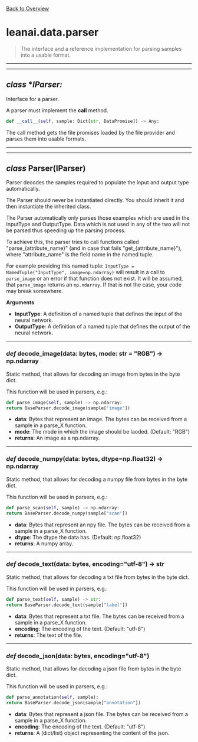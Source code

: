 [Back to Overview](../../README.md)



# leanai.data.parser

> The interface and a reference implementation for parsing samples into a usable format.


---
---
## *class* **IParser:*

Interface for a parser.

A parser must implement the __call__ method.
```python
def __call__(self, sample: Dict[str, DataPromise]) -> Any:
````
The call method gets the file promises loaded by the file provider and parses them into usable formats.


---
---
## *class* **Parser**(I**Parser**)

Parser decodes the samples required to populate the input and output type automatically.

The Parser should never be instantiated directly.
You should inherit it and then instantiate the inherited class.

The Parser automatically only parses those examples which are used in the InputType and OutputType.
Data which is not used in any of the two will not be parsed thus speeding up the parsing process.

To achieve this, the parser tries to call functions called "parse_{attribute_name}" (and in case that fails "get_{attribute_name}"),
where "attribute_name" is the field name in the named tuple.

For example providing this named tuple:
`InputType = NamedTuple("InputType", image=np.ndarray)`
will result in a call to `parse_image` or an error if that function does not exist.
It will be assumed, that `parse_image` returns an `np.ndarray`.
If that is not the case, your code may break somewhere.

**Arguments**
* **InputType**: A definition of a named tuple that defines the input of the neural network.
* **OutputType**: A definition of a named tuple that defines the output of the neural network.


---
### *def* **decode_image**(data: bytes, mode: str = "RGB") -> np.ndarray

Static method, that allows for decoding an image from bytes in the byte dict.

This function will be used in parsers, e.g.:
```python
def parse_image(self, sample) -> np.ndarray:
return BaseParser.decode_image(sample["image"])
```

* **data**: Bytes that represent an image. The bytes can be received from a sample in a parse_X function.
* **mode**: The mode in which the image should be laoded. (Default: "RGB")
* **returns**: An image as a np.ndarray.


---
### *def* **decode_numpy**(data: bytes, dtype=np.float32) -> np.ndarray

Static method, that allows for decoding a numpy file from bytes in the byte dict.

This function will be used in parsers, e.g.:
```python
def parse_scan(self, sample) -> np.ndarray:
return BaseParser.decode_numpy(sample["scan"])
```

* **data**: Bytes that represent an npy file. The bytes can be received from a sample in a parse_X function.
* **dtype**: The dtype the data has. (Default: np.float32)
* **returns**: A numpy array.


---
### *def* **decode_text**(data: bytes, encoding="utf-8") -> str

Static method, that allows for decoding a txt file from bytes in the byte dict.

This function will be used in parsers, e.g.:
```python
def parse_text(self, sample) -> str:
return BaseParser.decode_text(sample["label"])
```

* **data**: Bytes that represent a txt file. The bytes can be received from a sample in a parse_X function.
* **encoding**: The encoding of the text. (Default: "utf-8")
* **returns**: The text of the file.


---
### *def* **decode_json**(data: bytes, encoding="utf-8")

Static method, that allows for decoding a json file from bytes in the byte dict.

This function will be used in parsers, e.g.:
```python
def parse_annotation(self, sample):
return BaseParser.decode_json(sample["annotation"])
```

* **data**: Bytes that represent a json file. The bytes can be received from a sample in a parse_X function.
* **encoding**: The encoding of the text. (Default: "utf-8")
* **returns**: A (dict/list) object representing the content of the json.


